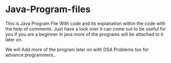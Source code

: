 # Java-Program-files
This is Java Program File With code and its explanation within the code with the help of comments. Just have a look over it can come out to be useful for you if you are a beginner in java more of the programs will be attached to it later on.

We will Add more of the program later on with DSA Problems too for advance programmers..
